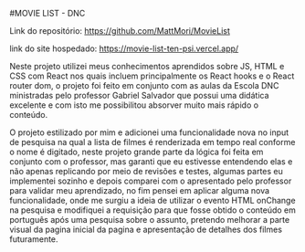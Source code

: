 #MOVIE LIST - DNC

Link do repositório: https://github.com/MattMori/MovieList

link do site hospedado: https://movie-list-ten-psi.vercel.app/


 Neste projeto utilizei meus conhecimentos aprendidos sobre JS, HTML e CSS com React nos quais incluem principalmente os React hooks e o React router dom, o projeto foi feito em conjunto com as aulas da Escola DNC ministradas pelo professor Gabriel Salvador que possui uma didática excelente e com isto me possibilitou absorver muito mais rápido o conteúdo.


 O projeto estilizado por mim e adicionei uma funcionalidade nova no input de pesquisa na qual a lista de filmes é renderizada em tempo real conforme o nome é digitado, neste projeto grande parte da lógica foi feita em conjunto com o professor, mas garanti que eu estivesse entendendo elas e não apenas replicando por meio de revisões e testes, algumas partes eu implementei sozinho e depois comparei com o apresentado pelo professor para validar meu aprendizado, no fim pensei em aplicar alguma nova funcionalidade, onde me surgiu a ideia de utilizar o evento HTML onChange na pesquisa e modifiquei a requisição para que fosse obtido o conteúdo em português após uma pesquisa sobre o assunto, pretendo melhorar a parte visual da pagina inicial da pagina e apresentação de detalhes dos filmes futuramente.

 
